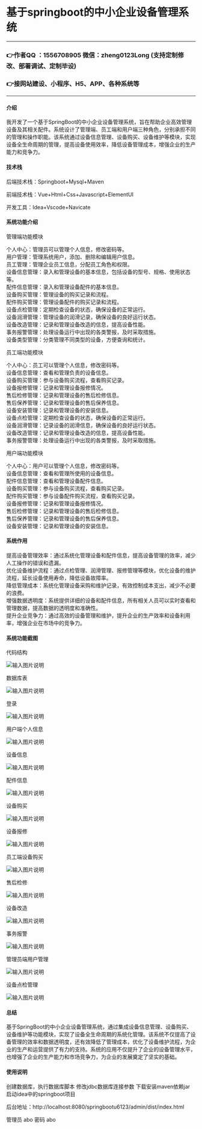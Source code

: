 # 基于springboot的中小企业设备管理系统

---
### 👉作者QQ ：1556708905 微信：zheng0123Long (支持定制修改、部署调试、定制毕设)

### 👉接网站建设、小程序、H5、APP、各种系统等

---

#### 介绍

我开发了一个基于SpringBoot的中小企业设备管理系统，旨在帮助企业高效管理设备及其相关配件。系统设计了管理端、员工端和用户端三种角色，分别承担不同的管理和操作职能。该系统通过设备信息管理、设备购买、设备维护等模块，实现设备全生命周期的管理，提高设备使用效率，降低设备管理成本，增强企业的生产能力和竞争力。

#### 技术栈

后端技术栈：Springboot+Mysql+Maven

前端技术栈：Vue+Html+Css+Javascript+ElementUI

开发工具：Idea+Vscode+Navicate

#### 系统功能介绍

管理端功能模块

个人中心：管理员可以管理个人信息，修改密码等。  
用户管理：管理系统用户，添加、删除和编辑用户信息。  
员工管理：管理企业员工信息，分配员工角色和权限。  
设备信息管理：录入和管理设备的基本信息，包括设备的型号、规格、使用状态等。  
配件信息管理：录入和管理设备配件的基本信息。  
设备购买管理：管理设备的购买记录和流程。  
配件购买管理：管理设备配件的购买记录和流程。  
设备点检管理：定期检查设备的状态，确保设备的正常运行。  
设备润滑管理：管理设备的润滑记录，确保设备的良好运行状态。  
设备改造管理：记录和管理设备改造的信息，提高设备性能。  
事务报警管理：处理设备运行中出现的各类警报，及时采取措施。  
设备类型管理：分类管理不同类型的设备，方便查询和统计。  

员工端功能模块  

个人中心：员工可以管理个人信息，修改密码等。  
设备信息管理：查看和管理负责的设备信息。  
设备购买管理：参与设备购买流程，查看购买记录。  
设备报修管理：记录和管理设备报修情况。  
售后检修管理：记录和管理设备的售后检修信息。  
售后保养管理：记录和管理设备的售后保养信息。  
设备安装管理：记录和管理设备的安装信息。  
设备点检管理：定期检查设备的状态，确保设备的正常运行。  
设备润滑管理：记录设备的润滑信息，确保设备的良好运行状态。  
设备改造管理：记录和管理设备改造的信息，提高设备性能。  
事务报警管理：处理设备运行中出现的各类警报，及时采取措施。  

用户端功能模块

个人中心：用户可以管理个人信息，修改密码等。  
设备信息管理：查看和管理所使用的设备信息。  
配件信息管理：查看和管理设备配件信息。  
设备购买管理：参与设备购买流程，查看购买记录。  
配件购买管理：参与设备配件购买流程，查看购买记录。  
设备报修管理：记录和管理设备报修情况。  
售后检修管理：记录和管理设备的售后检修信息。  
售后保养管理：记录和管理设备的售后保养信息。  
设备安装管理：记录和管理设备的安装信息。  

#### 系统作用

提高设备管理效率：通过系统化管理设备和配件信息，提高设备管理的效率，减少人工操作的错误和遗漏。  
优化设备维护流程：通过点检管理、润滑管理、报修管理等模块，优化设备的维护流程，延长设备使用寿命，降低设备故障率。  
降低管理成本：系统化管理设备采购和维护记录，有效控制成本支出，减少不必要的浪费。  
增强数据透明度：系统提供详细的设备和配件信息，所有相关人员可以实时查看和管理数据，提高数据的透明度和准确性。  
提升企业竞争力：通过高效的设备管理和维护，提升企业的生产效率和设备利用率，增强企业在市场中的竞争力。  

#### 系统功能截图

代码结构

![输入图片说明](images/30a9c0f5f71fee32b30d6e536ca3641.png)

数据库表

![输入图片说明](images/c870387fce2ed863157bb5406e95e6c.png)

登录

![输入图片说明](images/1cdda2876bccf507d379495666d381d.png)

用户端个人信息

![输入图片说明](images/a8a781d4e831e041fd9be2df538faa4.png)

设备信息

![输入图片说明](images/49acb7c641b85cc2696c55c5e6097a5.png)

配件信息

![输入图片说明](images/55b2619747c20e71b23d13b17120147.png)

设备购买

![输入图片说明](images/2a9748e2b0b5f576071be52f4d732d6.png)

设备报修

![输入图片说明](images/160945b04c614ca5940354e1d5e8fce.png)

员工端设备购买

![输入图片说明](images/a1b6b41a883df80b39cfc0df1e83492.png)

售后检修

![输入图片说明](images/a6e0e5e6b40992161a60bdfeab5e179.png)

设备改造

![输入图片说明](images/bf45a41a2f1ab901a49c01c2e72563d.png)

事务报警

![输入图片说明](images/64fe0721877794a00206a32c894c5b7.png)

管理员端用户管理

![输入图片说明](images/f3ec5315ea5f451cedfb7b42f985e14.png)

设备点检管理

![输入图片说明](images/666fac61503a7fa4630f147554ee4e4.png)

#### 总结

基于SpringBoot的中小企业设备管理系统，通过集成设备信息管理、设备购买、设备维护等功能模块，实现了设备全生命周期的系统化管理。该系统不仅提高了设备管理的效率和数据透明度，还有效降低了管理成本，优化了设备维护流程，为企业的生产和运营提供了有力的支持。系统的应用不仅提升了企业的设备管理水平，也增强了企业的生产能力和市场竞争力，为企业的发展奠定了坚实的基础。

#### 使用说明

创建数据库，执行数据库脚本 修改jdbc数据库连接参数 下载安装maven依赖jar 启动idea中的springboot项目

后台地址：http://localhost:8080/springbootu6123/admin/dist/index.html

管理员  abo 密码 abo
